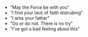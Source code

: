 -  "May the Force be with you"
-  "I find your lack of faith distrubing"
-  "I ama your father"
-  "Do or do not. There is no try"
-  "I've got a bad feeling about this"
